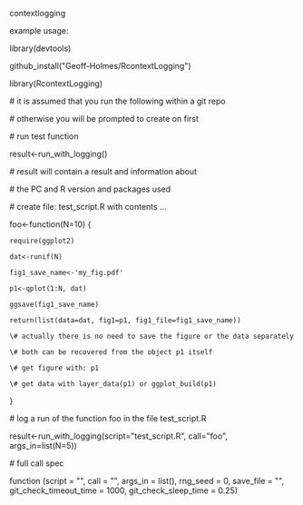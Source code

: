 contextlogging

example usage:

library(devtools)

github_install("Geoff-Holmes/RcontextLogging")

library(RcontextLogging)

\# it is assumed that you run the following within a git repo

\# otherwise you will be prompted to create on first

\# run test function

result<-run_with_logging()

\# result will contain a result and information about 

\# the PC and R version and packages used


\# create file: test_script.R with contents ...

foo<-function(N=10)
{

    require(ggplot2)
    
    dat<-runif(N)
    
    fig1_save_name<-'my_fig.pdf'
    
    p1<-qplot(1:N, dat)
    
    ggsave(fig1_save_name)
    
    return(list(data=dat, fig1=p1, fig1_file=fig1_save_name))
    
    \# actually there is no need to save the figure or the data separately
    
    \# both can be recovered from the object p1 itself
    
    \# get figure with: p1
    
    \# get data with layer_data(p1) or ggplot_build(p1)

}

\# log a run of the function foo in the file test_script.R

result<-run_with_logging(script="test_script.R", call="foo", args_in=list(N=5))

\# full call spec

function (script = "", call = "", args_in = list(), rng_seed = 0, save_file = "", git_check_timeout_time = 1000, git_check_sleep_time = 0.25)


